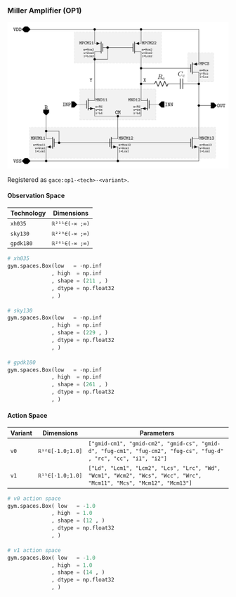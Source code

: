 ### Miller Amplifier (OP1)

![op1](https://raw.githubusercontent.com/matthschw/ace/main/figures/op1.png)


Registered as `gace:op1-<tech>-<variant>`.

#### Observation Space

| Technology | Dimensions     |
|------------|----------------|
| `xh035`    | `ℝ²¹¹∈(-∞ ;∞)` |
| `sky130`   | `ℝ²²⁹∈(-∞ ;∞)` |
| `gpdk180`  | `ℝ²⁶¹∈(-∞ ;∞)` |

```python
# xh035
gym.spaces.Box(low   = -np.inf
              , high  = np.inf
              , shape = (211 , )
              , dtype = np.float32
              , )

# sky130
gym.spaces.Box(low   = -np.inf
              , high  = np.inf
              , shape = (229 , )
              , dtype = np.float32
              , )

# gpdk180
gym.spaces.Box(low   = -np.inf
              , high  = np.inf
              , shape = (261 , )
              , dtype = np.float32
              , )
```

#### Action Space 

| Variant | Dimensions       | Parameters                                                                                                          |
|---------|------------------|---------------------------------------------------------------------------------------------------------------------|
| `v0`    | `ℝ¹²∈[-1.0;1.0]` | `["gmid-cm1", "gmid-cm2", "gmid-cs", "gmid-d", "fug-cm1", "fug-cm2", "fug-cs", "fug-d" , "rc", "cc", "i1", "i2"]`   |
| `v1`    | `ℝ¹⁵∈[-1.0;1.0]` | `["Ld", "Lcm1", "Lcm2", "Lcs", "Lrc", "Wd", "Wcm1", "Wcm2", "Wcs", "Wcc", "Wrc", "Mcm11", "Mcs", "Mcm12", "Mcm13"]` |


```python
# v0 action space
gym.spaces.Box( low   = -1.0
              , high  = 1.0
              , shape = (12 , )
              , dtype = np.float32
              , )

# v1 action space
gym.spaces.Box( low   = -1.0
              , high  = 1.0
              , shape = (14 , )
              , dtype = np.float32
              , )

```


